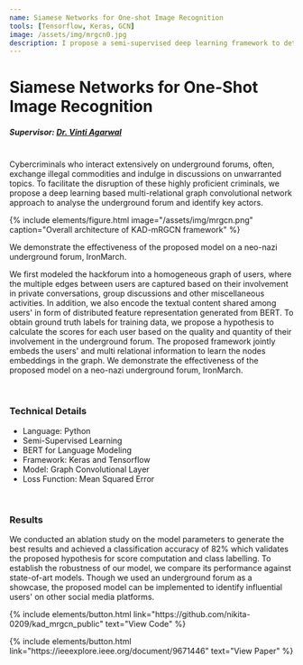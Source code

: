 ```yaml
---
name: Siamese Networks for One-shot Image Recognition
tools: [Tensorflow, Keras, GCN]
image: /assets/img/mrgcn0.jpg
description: I propose a semi-supervised deep learning framework to detect key actors by classifying underground forum users into different groups based on their activity patterns.
---
```

# Siamese Networks for One-Shot Image Recognition
##### Supervisor: <a href = "https://www.bits-pilani.ac.in/pilani/vintiagarwal/profile"> Dr. Vinti Agarwal</a>

<br>
Cybercriminals who interact extensively
on underground forums, often, exchange illegal commodities and indulge in discussions on unwarranted
topics. To facilitate the disruption of these highly
proficient criminals, we propose a deep learning based
multi-relational graph convolutional network approach
to analyse the underground forum and identify key
actors.

{% include elements/figure.html image="/assets/img/mrgcn.png" caption="Overall architecture of KAD-mRGCN framework" %}

  We demonstrate the effectiveness of the proposed model on a neo-nazi underground forum, IronMarch. </p>
  We first modeled the hackforum into a homogeneous graph of users, where the multiple edges between users are captured based on their involvement in private conversations, group discussions and other miscellaneous activities. 
  In addition, we also encode the textual content shared among users' in form of distributed feature representation generated from BERT.
  To obtain ground truth labels for training data, we propose a hypothesis to calculate the scores for each user based on the quality and quantity of their involvement in the underground forum. 
  The proposed framework jointly embeds the users' and multi relational information to learn the nodes embeddings in the graph. 
  We demonstrate the effectiveness of the proposed model on a neo-nazi underground forum, IronMarch.

<br>

### Technical Details
<ul>
<li>Language: Python</li>
<li>Semi-Supervised Learning </li>
<li>BERT for Language Modeling</li>
<li>Framework: Keras and Tensorflow</li>
<li>Model: Graph Convolutional Layer</li>
<li>Loss Function: Mean Squared Error</li>
</ul>

<br>

### Results
We conducted an ablation study on the model
  parameters to generate the best results and achieved
  a classification accuracy of 82% which validates the
  proposed hypothesis for score computation and class
  labelling. To establish the robustness of our model, we
  compare its performance against state-of-art models.
  Though we used an underground forum as a showcase,
  the proposed model can be implemented to identify
  influential users' on other social media platforms.

<p class="text-center">
{% include elements/button.html link="https://github.com/nikita-0209/kad_mrgcn_public" text="View Code" %}
</p>

<p class="text-center">
{% include elements/button.html link="https://ieeexplore.ieee.org/document/9671446" text="View Paper" %}
</p>
